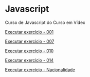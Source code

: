 # Javascript
 Curso de Javascript do Curso em Vídeo


<a href="https://rafaelconstantinodev.github.io/Javascript/aula04/ex001.html" target="_blank">Executar exercício - 001</a>

<a href="https://rafaelconstantinodev.github.io/Javascript/aula10/ex007.html" target="_blank">Executar exercício - 007</a>

<a href="https://rafaelconstantinodev.github.io/Javascript/aula11/ex010.html" target="_blank">Executar exercício - 010</a>

<a href="https://rafaelconstantinodev.github.io/Javascript/aula14/ex014.html" target="_blank">Executar exercício - 014</a>

<a href="https://rafaelconstantinodev.github.io/Javascript/aula11/nacionalidade.html" target="_blank">Executar exercício - Nacionalidade</a>
